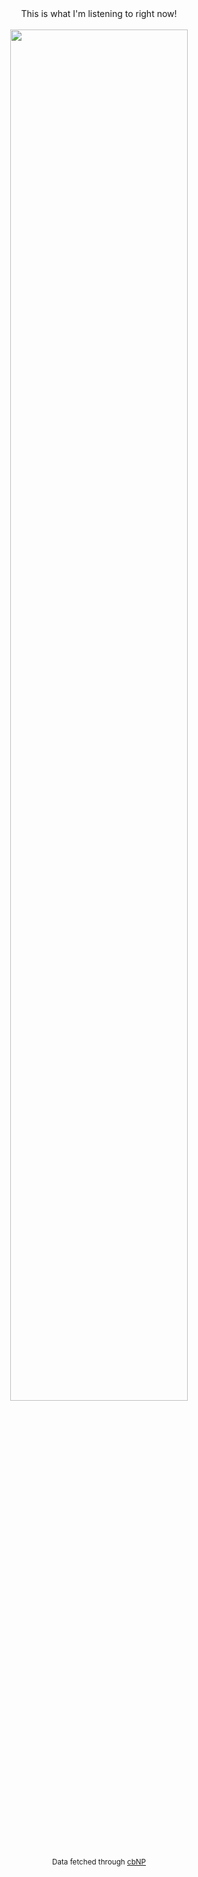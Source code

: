 <div align="center">
  This is what I'm listening to right now!
</div>
</br>
<div align="center">
  <img src="https://bizeul.cam/api/now-playing?token=019734e7-81d9-7302-9589-78343c5c180e&z=4" width="75%"/>
</div>
<div align="center">
  <sub>Data fetched through <a href="https://github.com/EnjoyBacon7/cbNP">cbNP</a></sub>
</div>
